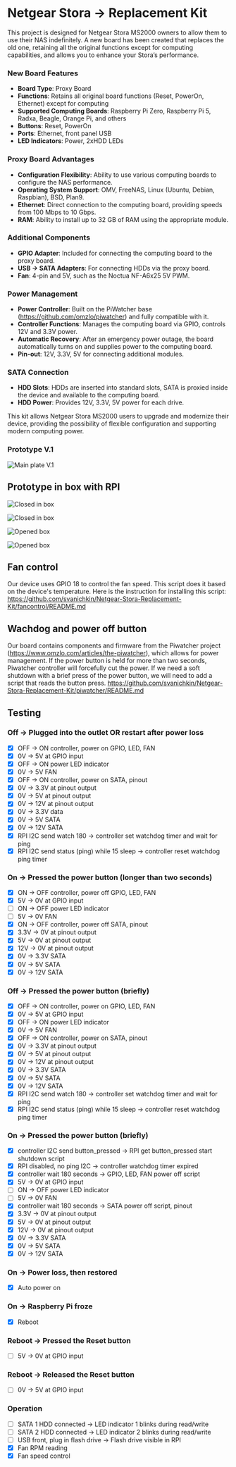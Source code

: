 # Netgear Stora → Replacement Kit

This project is designed for Netgear Stora MS2000 owners to allow them to use their NAS indefinitely. A new board has been created that replaces the old one, retaining all the original functions except for computing capabilities, and allows you to enhance your Stora’s performance.

### New Board Features

- **Board Type**: Proxy Board
- **Functions**: Retains all original board functions (Reset, PowerOn, Ethernet) except for computing
- **Supported Computing Boards**: Raspberry Pi Zero, Raspberry Pi 5, Radxa, Beagle, Orange Pi, and others
- **Buttons**: Reset, PowerOn
- **Ports**: Ethernet, front panel USB
- **LED Indicators**: Power, 2xHDD LEDs

### Proxy Board Advantages

- **Configuration Flexibility**: Ability to use various computing boards to configure the NAS performance.
- **Operating System Support**: OMV, FreeNAS, Linux (Ubuntu, Debian, Raspbian), BSD, Plan9.
- **Ethernet**: Direct connection to the computing board, providing speeds from 100 Mbps to 10 Gbps.
- **RAM**: Ability to install up to 32 GB of RAM using the appropriate module.

### Additional Components

- **GPIO Adapter**: Included for connecting the computing board to the proxy board.
- **USB → SATA Adapters**: For connecting HDDs via the proxy board.
- **Fan**: 4-pin and 5V, such as the Noctua NF-A6x25 5V PWM.

### Power Management

- **Power Controller**: Built on the PiWatcher base (https://github.com/omzlo/piwatcher) and fully compatible with it.
- **Controller Functions**: Manages the computing board via GPIO, controls 12V and 3.3V power.
- **Automatic Recovery**: After an emergency power outage, the board automatically turns on and supplies power to the computing board.
- **Pin-out**: 12V, 3.3V, 5V for connecting additional modules.

### SATA Connection

- **HDD Slots**: HDDs are inserted into standard slots, SATA is proxied inside the device and available to the computing board.
- **HDD Power**: Provides 12V, 3.3V, 5V power for each drive.

This kit allows Netgear Stora MS2000 users to upgrade and modernize their device, providing the possibility of flexible configuration and supporting modern computing power.

### Prototype V.1

![Main plate V.1](https://raw.githubusercontent.com/svanichkin/Netgear-Stora-Replacement-Kit/refs/heads/main/Photos/Prototype_v.1/5.prototype_plate_v.1.heic)

## Prototype in box with RPI

![Closed in box](https://raw.githubusercontent.com/svanichkin/Netgear-Stora-Replacement-Kit/refs/heads/main/Photos/Prototype_v.1/1.prototype_nas_v.1.jpg)

![Closed in box](https://raw.githubusercontent.com/svanichkin/Netgear-Stora-Replacement-Kit/refs/heads/main/Photos/Prototype_v.1/2.prototype_nas_v.1.jpg)

![Opened box](https://raw.githubusercontent.com/svanichkin/Netgear-Stora-Replacement-Kit/refs/heads/main/Photos/Prototype_v.1/3.prototype_nas_v.1.jpg)

![Opened box](https://raw.githubusercontent.com/svanichkin/Netgear-Stora-Replacement-Kit/refs/heads/main/Photos/Prototype_v.1/4.prototype_nas_v.1.jpg)

## Fan control

Our device uses GPIO 18 to control the fan speed. This script does it based on the device's temperature. Here is the instruction for installing this script: 
https://github.com/svanichkin/Netgear-Stora-Replacement-Kit/fancontrol/README.md

## Wachdog and power off button

Our board contains components and firmware from the Piwatcher project (https://www.omzlo.com/articles/the-piwatcher), which allows for power management. If the power button is held for more than two seconds, Piwatcher controller will forcefully cut the power. If we need a soft shutdown with a brief press of the power button, we will need to add a script that reads the button press. https://github.com/svanichkin/Netgear-Stora-Replacement-Kit/piwatcher/README.md

## 

## Testing

### Off → Plugged into the outlet OR restart after power loss
- [x] OFF → ON controller, power on GPIO, LED, FAN
- [x] 0V → 5V at GPIO input
- [x] OFF → ON power LED indicator
- [x] 0V → 5V FAN
- [x] OFF → ON controller, power on SATA, pinout
- [x] 0V → 3.3V at pinout output
- [x] 0V → 5V at pinout output
- [x] 0V → 12V at pinout output
- [x] 0V → 3.3V data
- [x] 0V → 5V SATA
- [x] 0V → 12V SATA
- [x] RPI I2C send watch 180 → controller set watchdog timer and wait for ping
- [x] RPI I2C send status (ping) while 15 sleep → controller reset watchdog ping timer

### On → Pressed the power button (longer than two seconds)
- [x] ON → OFF controller, power off GPIO, LED, FAN
- [x] 5V → 0V at GPIO input
- [ ] ON → OFF power LED indicator
- [ ] 5V → 0V FAN
- [x] ON → OFF controller, power off SATA, pinout
- [x] 3.3V → 0V at pinout output
- [x] 5V → 0V at pinout output
- [x] 12V → 0V at pinout output
- [x] 0V → 3.3V SATA
- [x] 0V → 5V SATA
- [x] 0V → 12V SATA

### Off → Pressed the power button (briefly)
- [x] OFF → ON controller, power on GPIO, LED, FAN
- [x] 0V → 5V at GPIO input
- [x] OFF → ON power LED indicator
- [x] 0V → 5V FAN
- [x] OFF → ON controller, power on SATA, pinout
- [x] 0V → 3.3V at pinout output
- [x] 0V → 5V at pinout output
- [x] 0V → 12V at pinout output
- [x] 0V → 3.3V SATA
- [x] 0V → 5V SATA
- [x] 0V → 12V SATA
- [x] RPI I2C send watch 180 → controller set watchdog timer and wait for ping
- [x] RPI I2C send status (ping) while 15 sleep → controller reset watchdog ping timer

### On → Pressed the power button (briefly)
- [x] controller I2C send button_pressed → RPI get button_pressed start shutdown script
- [x] RPI disabled, no ping I2C → controller watchdog timer expired
- [x] controller wait 180 seconds → GPIO, LED, FAN power off script
- [x] 5V → 0V at GPIO input
- [ ] ON → OFF power LED indicator
- [ ] 5V → 0V FAN
- [x] controller wait 180 seconds → SATA power off script, pinout
- [x] 3.3V → 0V at pinout output
- [x] 5V → 0V at pinout output
- [x] 12V → 0V at pinout output
- [x] 0V → 3.3V SATA
- [x] 0V → 5V SATA
- [x] 0V → 12V SATA

### On → Power loss, then restored
- [x] Auto power on

### On → Raspberry Pi froze
- [x] Reboot

### Reboot → Pressed the Reset button
- [ ] 5V → 0V at GPIO input

### Reboot → Released the Reset button
- [ ] 0V → 5V at GPIO input

### Operation
- [ ] SATA 1 HDD connected → LED indicator 1 blinks during read/write
- [ ] SATA 2 HDD connected → LED indicator 2 blinks during read/write
- [ ] USB front, plug in flash drive → Flash drive visible in RPI
- [x] Fan RPM reading
- [x] Fan speed control